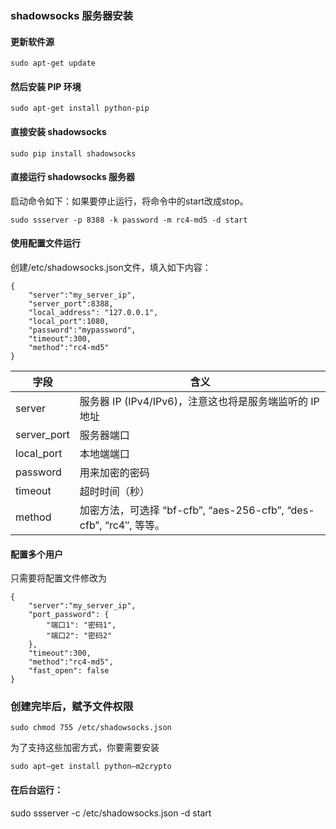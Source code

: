### shadowsocks 服务器安装

#### 更新软件源

```sudo apt-get update```

#### 然后安装 PIP 环境

```sudo apt-get install python-pip```

#### 直接安装 shadowsocks

```sudo pip install shadowsocks```

#### 直接运行 shadowsocks 服务器

启动命令如下：如果要停止运行，将命令中的start改成stop。

```sudo ssserver -p 8388 -k password -m rc4-md5 -d start```

#### 使用配置文件运行
创建/etc/shadowsocks.json文件，填入如下内容：

```
{
    "server":"my_server_ip",
    "server_port":8388,
    "local_address": "127.0.0.1",
    "local_port":1080,
    "password":"mypassword",
    "timeout":300,
    "method":"rc4-md5"
}
```

|  字段	  |  含义 |
| ------ | ----- |
|server	| 服务器 IP (IPv4/IPv6)，注意这也将是服务端监听的 IP 地址|
|server_port	| 服务器端口|
|local_port	| 本地端端口|
|password	| 用来加密的密码|
|timeout	| 超时时间（秒）|
|method	| 加密方法，可选择 “bf-cfb”, “aes-256-cfb”, “des-cfb”, “rc4″, 等等。|


#### 配置多个用户
只需要将配置文件修改为

``` 
{
    "server":"my_server_ip",
    "port_password": {
        "端口1": "密码1",
        "端口2": "密码2"
    },
    "timeout":300,
    "method":"rc4-md5",
    "fast_open": false
}
```
  
### 创建完毕后，赋予文件权限

```sudo chmod 755 /etc/shadowsocks.json```

为了支持这些加密方式，你要需要安装

```sudo apt–get install python–m2crypto```

#### 在后台运行：

sudo ssserver -c /etc/shadowsocks.json -d start
